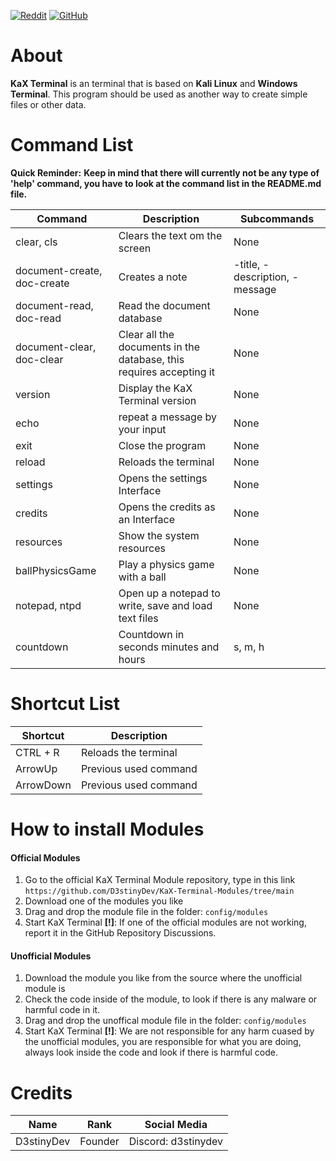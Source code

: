 [![Reddit](https://img.shields.io/badge/Reddit-Join%20Us-orange?logo=reddit
)](https://www.reddit.com/r/KaX_Terminal/)
[![GitHub](https://img.shields.io/badge/GitHub-View%20Repo-blue?logo=github
)](https://github.com/D3stinyDev/KaX-Terminal)

# About

**KaX Terminal** is an terminal that is based on **Kali Linux** and **Windows Terminal**. This program should be used as another way to create simple files or other data.

# Command List

**Quick Reminder:**
**Keep in mind that there will currently not be any type of 'help' command, you have to look at the command list in the README.md file.**

| Command | Description | Subcommands |
| ----------- | ----------- | ----------- |
| clear, cls | Clears the text om the screen | None |
| document-create, doc-create | Creates a note | -title, -description, -message |
| document-read, doc-read | Read the document database | None |
| document-clear, doc-clear | Clear all the documents in the database, this requires accepting it | None |
| version | Display the KaX Terminal version | None |
| echo | repeat a message by your input | None |
| exit | Close the program | None |
| reload | Reloads the terminal | None |
| settings | Opens the settings Interface | None |
| credits | Opens the credits as an Interface | None |
| resources | Show the system resources | None |
| ballPhysicsGame | Play a physics game with a ball | None |
| notepad, ntpd | Open up a notepad to write, save and load text files | None |
| countdown | Countdown in seconds minutes and hours | s, m, h |

# Shortcut List

| Shortcut | Description |
| ----------- | ----------- |
| CTRL + R | Reloads the terminal | 
| ArrowUp | Previous used command | 
| ArrowDown | Previous used command | 

# How to install Modules
#### Official Modules
1. Go to the official KaX Terminal Module repository, type in this link `https://github.com/D3stinyDev/KaX-Terminal-Modules/tree/main`
2. Download one of the modules you like
3. Drag and drop the module file in the folder: `config/modules`
4. Start KaX Terminal
**[!]**: If one of the official modules are not working, report it in the GitHub Repository Discussions.

#### Unofficial Modules
1. Download the module you like from the source where the unofficial module is
2. Check the code inside of the module, to look if there is any malware or harmful code in it.
3. Drag and drop the unoffical module file in the folder: `config/modules`
4. Start KaX Terminal
**[!]**: We are not responsible for any harm cuased by the unofficial modules, you are responsible for what you are doing, always look inside the code and look if there is harmful code.

# Credits

| Name | Rank | Social Media |
| ----------- | ----------- | ----------- |
| D3stinyDev | Founder | Discord: d3stinydev |
